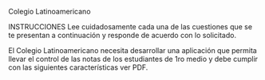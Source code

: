 Colegio Latinoamericano

INSTRUCCIONES
Lee cuidadosamente cada una de las cuestiones que se te presentan a continuación y
responde de acuerdo con lo solicitado.


El Colegio Latinoamericano necesita desarrollar una aplicación que permita llevar el control de
las notas de los estudiantes de 1ro medio y debe cumplir con las siguientes características ver PDF.


